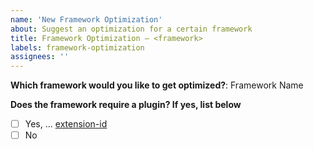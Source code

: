 ```yaml
---
name: 'New Framework Optimization'
about: Suggest an optimization for a certain framework
title: Framework Optimization – <framework>
labels: framework-optimization
assignees: ''
---
```


**Which framework would you like to get optimized?**:
Framework Name

**Does the framework require a plugin? If yes, list below**

- [ ] Yes, ... [extension-id](#marketplace-url)
- [ ] No
